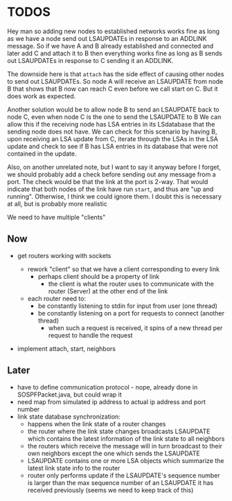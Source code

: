 # TODOS

Hey man so adding new nodes to established networks works fine as long as we have a node send out LSAUPDATEs in response to an ADDLINK message. So if we have A and B already established and connected and later add C and attach it to B then everything works fine as long as B sends out LSAUPDATEs in response to C sending it an ADDLINK.

The downside here is that `attach` has the side effect of causing other nodes to send out LSAUPDATEs. So node A will receive an LSAUPDATE from node B that shows that B now can reach C even before we call start on C. But it does work as expected.

Another solution would be to allow node B to send an LSAUPDATE back to node C, even when node C is the one to send the LSAUPDATE to B
We can allow this if the receiving node has LSA entries in its LSdatabase that the sending node does not have. We can check for this scenario by having B, upon receiving an LSA update from C, iterate through the LSAs in the LSA update and check to see if B has LSA entries in its database that were not contained in the update.

Also, on another unrelated note, but I want to say it anyway before I forget, we should probably add a check before sending out any message from a port. The check would be that the link at the port is 2-way. That would indicate that both nodes of the link have run `start`, and thus are "up and running". Otherwise, I think we could ignore them. I doubt this is necessary at all, but is probably more realistic

We need to have multiple "clients"

## Now
- get routers working with sockets
	- rework "client" so that we have a client corresponding to every link
		- perhaps client should be a property of link
			- the client is what the router uses to communicate with the router (Server) at the other end of the link
	- each router need to:
		- be constantly listening to stdin for input from user (one thread)
		- be constantly listening on a port for requests to connect (another thread)
			- when such a request is received, it spins of a new thread per request to handle the request
		
	
- implement attach, start, neighbors


## Later
- have to define communication protocol - nope, already done in SOSPFPacket.java, but could wrap it
- need map from simulated ip address to actual ip address and port number
- link state database synchronization:
	- happens when the link state of a router changes
	- the router where the link state changes broadcasts LSAUPDATE which contains the latest information of the link state to all neighbors
	- the routers which receive the message will in turn broadcast to their own neighbors except the one which sends the LSAUPDATE
	- LSAUPDATE contains one or more LSA objects which summarize the latest link state info to the router
	- router only performs update if the LSAUPDATE's sequence number is larger than the max sequence number of an LSAUPDATE it has received previously (seems we need to keep track of this)